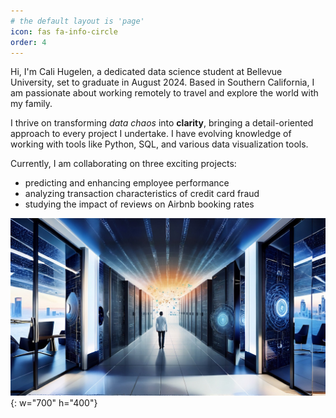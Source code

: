 ```yaml
---
# the default layout is 'page'
icon: fas fa-info-circle
order: 4
---
```


Hi, I'm Cali  Hugelen, a dedicated data science student at Bellevue University, set to graduate in August 2024. Based in Southern California, I am passionate about working remotely to travel and explore the world with my family. 

I thrive on transforming *data chaos* into **clarity**, bringing a detail-oriented approach to every project I undertake. I have evolving knowledge of working with tools like Python, SQL, and various data visualization tools.

Currently, I am collaborating on three exciting projects:  
- predicting and enhancing employee performance
- analyzing transaction characteristics of credit card fraud
- studying the impact of reviews on Airbnb booking rates

![Photo](/assets/img/chaosclaritywide.jpg){: w="700" h="400"}
